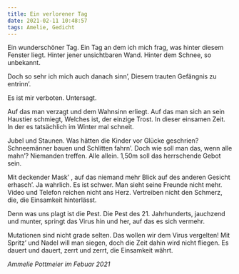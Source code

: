 ```yaml
---
title: Ein verlorener Tag
date: 2021-02-11 10:48:57
tags: Amelie, Gedicht
---
```


Ein wunderschöner Tag.
Ein Tag an dem ich mich frag,
was hinter diesem Fenster liegt.
Hinter jener unsichtbaren Wand.
Hinter dem Schnee, so unbekannt.

Doch so sehr ich mich auch danach sinn’,
Diesem trauten Gefängnis zu entrinn’.

Es ist mir verboten.
Untersagt.

Auf das man verzagt und dem Wahnsinn erliegt.
Auf das man sich an sein Haustier schmiegt,
Welches ist, der einzige Trost.
In dieser einsamen Zeit.
In der es tatsächlich im Winter mal schneit.

Jubel und Staunen. Was hätten die Kinder vor Glücke geschrien?
Schneemänner bauen und Schlitten fahrn’.
Doch wie soll man das, wenn alle mahn’?
Niemanden treffen.
Alle allein.
1,50m soll das herrschende Gebot sein.


Mit deckender Mask’ , auf das niemand mehr Blick auf des anderen Gesicht erhasch’.
Ja wahrlich. Es ist schwer.
Man sieht seine Freunde nicht mehr.
Video und Telefon reichen nicht ans Herz.
Vertreiben nicht den Schmerz, die, die Einsamkeit hinterlässt.

Denn was uns plagt ist die Pest.
Die Pest des 21. Jahrhunderts, jauchzend und munter, springt das Virus hin und her, auf das es sich
vermehr.

Mutationen sind nicht grade selten.
Das wollen wir dem Virus vergelten!
Mit Spritz’ und Nadel will man siegen, doch die Zeit dahin wird nicht fliegen.
Es dauert und dauert, zerrt und zerrt, die Einsamkeit währt.

_Ammelie Pottmeier im Febuar 2021_